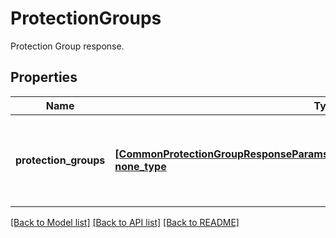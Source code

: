 # ProtectionGroups

Protection Group  response.

## Properties
Name | Type | Description | Notes
------------ | ------------- | ------------- | -------------
**protection_groups** | [**[CommonProtectionGroupResponseParams2bf6a2c107cd4905A1083e69d22367e8], none_type**](CommonProtectionGroupResponseParams2bf6a2c107cd4905A1083e69d22367e8.md) | Specifies the list of Protection Groups which were returned by the request. | [optional] 

[[Back to Model list]](../README.md#documentation-for-models) [[Back to API list]](../README.md#documentation-for-api-endpoints) [[Back to README]](../README.md)


